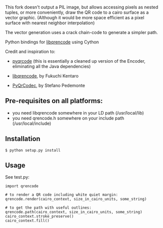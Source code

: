 
This fork doesn't output a PIL image, but allows accessing pixels as nested tuples, or more conveniently, draw the QR code to a cairo surface as a vector graphic. (Although it would be more space efficient as a pixel surface with nearest neighbor interpolation)

The vector generation uses a crack chain-code to generate a simpler path.


Python bindings for [libqrencode](http://fukuchi.org/works/qrencode/index.en.html) using Cython


Credit and inspiration to:

 - [pyqrcode](http://pyqrcode.sourceforge.net/) (this is essentially a cleaned up version of the Encoder, eliminating all the Java dependencies)
 
 - [libqrencode](http://megaui.net/fukuchi/works/qrencode/index.en.html), by Fukuchi Kentaro

 - [PyQrCodec](http://www.pedemonte.eu/pyqr/index.py/pyqrhome), by Stefano Pedemonte


Pre-requisites on all platforms:
--------------------------------
 * you need libqrencode somewhere in your LD path (/usr/local/lib)
 * you need qrencode.h somewhere on your include path (/usr/local/include)


Installation
------------
    $ python setup.py install



Usage
-----

See test.py:

    import qrencode

    # to render a QR code including white quiet margin:
    qrencode.render(cairo_context, size_in_cairo_units, some_string)

    # to get the path with useful outlines:
    qrencode.path(cairo_context, size_in_cairo_units, some_string)
    cairo_context.stroke_preserve()
    cairo_context.fill()
